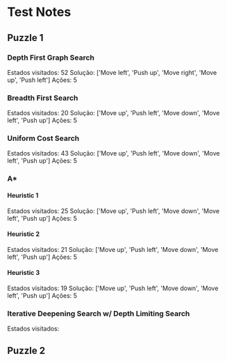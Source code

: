 # Test Notes

## Puzzle 1

### Depth First Graph Search

Estados visitados: 52
Solução: ['Move left', 'Push up', 'Move right', 'Move up', 'Push left']
Ações: 5

### Breadth First Search

Estados visitados: 20
Solução: ['Move up', 'Push left', 'Move down', 'Move left', 'Push up']
Ações: 5

### Uniform Cost Search

Estados visitados: 43
Solução: ['Move up', 'Push left', 'Move down', 'Move left', 'Push up']
Ações: 5

### A*

#### Heuristic 1

Estados visitados: 25
Solução: ['Move up', 'Push left', 'Move down', 'Move left', 'Push up']
Ações: 5

#### Heuristic 2

Estados visitados: 21
Solução: ['Move up', 'Push left', 'Move down', 'Move left', 'Push up']
Ações: 5

#### Heuristic 3

Estados visitados: 19
Solução: ['Move up', 'Push left', 'Move down', 'Move left', 'Push up']
Ações: 5

### Iterative Deepening Search w/ Depth Limiting Search

Estados visitados:

## Puzzle 2
